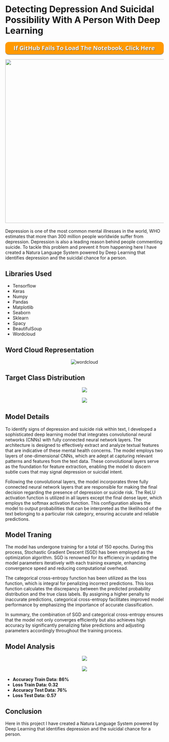 # Detecting Depression And Suicidal Possibility With A Person With Deep Learning
<p align="center">
<a href="https://nbviewer.jupyter.org/github/NavinBondade/Determining-Depression-And-Suicidal-Possibility-With-A-Person/blob/main/Notebook/Determining_Whether_A_Person_In_Depression_Or_Will_Commit_Suicide.ipynb" target="_blank">
  <img align="center"  src="https://github.com/NavinBondade/Distinguishing-Fake-And-Real-News-With-Deep-Learning/blob/main/Graphs/button_if-github-fails-to-load-the-notebook-click-here%20(4).png?raw=true"/>
</a>
</p>
<img src="https://resize.indiatvnews.com/en/resize/newbucket/1200_-/2019/08/suicide-1565847830.jpg" width="950" height="520">
<p>Depression is one of the most common mental illnesses in the world, WHO estimates that more than 300 million people worldwide suffer from depression. Depression is also a leading reason behind people commenting suicide. To tackle this problem and prevent it from happening here I have created a Natura Language System powered by Deep Learning that identifies depression and the suicidal chance for a person.</p>
<h2>Libraries Used</h2>
<ul>
  <li>Tensorflow</li>
  <li>Keras</li>
  <li>Numpy</li>
  <li>Pandas </li>
  <li>Matplotlib</li>
  <li>Seaborn</li>
  <li>Sklearn</li>
  <li>Spacy</li>
  <li>BeautifulSoup</li>
  <li>Wordcloud</li>
</ul>
<h2>Word Cloud Representation</h2>
<p align="center">
<img src="https://github.com/NavinBondade/Determining-Depression-And-Suicidal-Possibility-With-A-Person/blob/main/Graphs%20%26%20Pictures/word_cloud.png" alt="wordcloud" >
</p> 
<h2>Target Class Distribution</h2>
<p align="center">
<img src="https://github.com/NavinBondade/Determining-Depression-And-Suicidal-Possibility-With-A-Person/blob/main/Graphs%20%26%20Pictures/Distribution%20Of%20Target%20Variable.png" >
</p> 
<p align="center">
<img src="https://github.com/NavinBondade/Determining-Depression-And-Suicidal-Possibility-With-A-Person/blob/main/Graphs%20%26%20Pictures/Distribution%20Of%20Target%20Variable%20In%20Percentage.png">
</p> 
<h2>Model Details</h2>
<p>To identify signs of depression and suicide risk within text, I developed a sophisticated deep learning model that integrates convolutional neural networks (CNNs) with fully connected neural network layers. The architecture is designed to effectively extract and analyze textual features that are indicative of these mental health concerns. The model employs two layers of one-dimensional CNNs, which are adept at capturing relevant patterns and features from the text data. These convolutional layers serve as the foundation for feature extraction, enabling the model to discern subtle cues that may signal depression or suicidal intent.
</p>
<p>Following the convolutional layers, the model incorporates three fully connected neural network layers that are responsible for making the final decision regarding the presence of depression or suicide risk. The ReLU activation function is utilized in all layers except the final dense layer, which employs the softmax activation function. This configuration allows the model to output probabilities that can be interpreted as the likelihood of the text belonging to a particular risk category, ensuring accurate and reliable predictions.</p>
<h2>Model Traning</h2>
<p>

The model has undergone training for a total of 150 epochs. During this process, Stochastic Gradient Descent (SGD) has been employed as the optimization algorithm. SGD is renowned for its efficiency in updating the model parameters iteratively with each training example, enhancing convergence speed and reducing computational overhead.

The categorical cross-entropy function has been utilized as the loss function, which is integral for penalizing incorrect predictions. This loss function calculates the discrepancy between the predicted probability distribution and the true class labels. By assigning a higher penalty to inaccurate predictions, categorical cross-entropy facilitates improved model performance by emphasizing the importance of accurate classification.

In summary, the combination of SGD and categorical cross-entropy ensures that the model not only converges efficiently but also achieves high accuracy by significantly penalizing false predictions and adjusting parameters accordingly throughout the training process.</p>
<h2>Model Analysis</h2>
<p align="center">
<img src="https://github.com/NavinBondade/Determining-Depression-And-Suicidal-Possibility-With-A-Person/blob/main/Graphs%20%26%20Pictures/Loss.png">
</p> 
<p align="center">
<img src="https://github.com/NavinBondade/Determining-Depression-And-Suicidal-Possibility-With-A-Person/blob/main/Graphs%20%26%20Pictures/Accuracy.png">
</p> 
<ul>
  <li><b>Accuracy Train Data: 86%</b></li>
  <li><b>Loss Train Data: 0.32</b></li> 
  <li><b>Accuracy Test Data: 76%</b></li>
  <li><b>Loss Test Data: 0.57</b></li>
</ul>
<h2>Conclusion</h2>
<p>Here in this project I have created a Natura Language System powered by Deep Learning that identifies depression and the suicidal chance for a person.</p>
